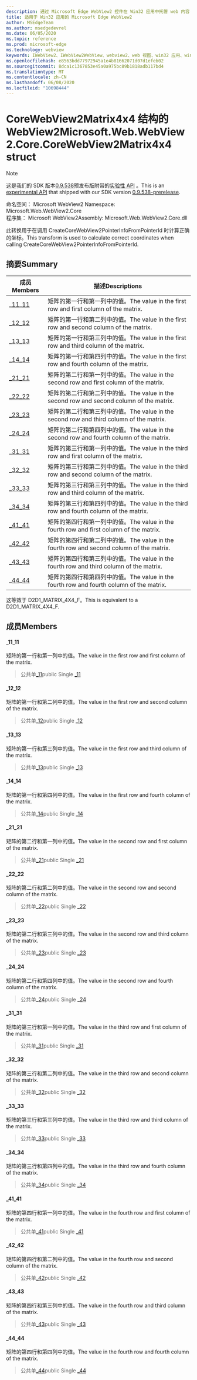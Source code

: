 ```yaml
---
description: 通过 Microsoft Edge WebView2 控件在 Win32 应用中托管 web 内容
title: 适用于 Win32 应用的 Microsoft Edge WebView2
author: MSEdgeTeam
ms.author: msedgedevrel
ms.date: 06/05/2020
ms.topic: reference
ms.prod: microsoft-edge
ms.technology: webview
keywords: IWebView2、IWebView2WebView、webview2、web 视图、win32 应用、win32、edge、ICoreWebView2、ICoreWebView2Controller、浏览器控件、边缘 html
ms.openlocfilehash: e8563bdd77972945a1e4b81662071d07d1efeb02
ms.sourcegitcommit: 8dca1c1367853e45a0a975bc89b1818adb117bd4
ms.translationtype: MT
ms.contentlocale: zh-CN
ms.lasthandoff: 06/08/2020
ms.locfileid: "10698444"
---
```

# <span data-ttu-id="9d3fa-104">CoreWebView2Matrix4x4 结构的 WebView2</span><span class="sxs-lookup"><span data-stu-id="9d3fa-104">Microsoft.Web.WebView2.Core.CoreWebView2Matrix4x4 struct</span></span> 

> [!NOTE]
> <span data-ttu-id="9d3fa-105">这是我们的 SDK 版本[0.9.538](../../../releasenotes.md#09538)预发布版附带的[实验性 API](../../../concepts/versioning.md#experimental-apis) 。</span><span class="sxs-lookup"><span data-stu-id="9d3fa-105">This is an [experimental API](../../../concepts/versioning.md#experimental-apis) that shipped with our SDK version [0.9.538-prerelease](../../../releasenotes.md#09538).</span></span>

<span data-ttu-id="9d3fa-106">命名空间： Microsoft WebView2 </span><span class="sxs-lookup"><span data-stu-id="9d3fa-106">Namespace: Microsoft.Web.WebView2.Core</span></span>\
<span data-ttu-id="9d3fa-107">程序集： Microsoft WebView2</span><span class="sxs-lookup"><span data-stu-id="9d3fa-107">Assembly: Microsoft.Web.WebView2.Core.dll</span></span>

<span data-ttu-id="9d3fa-108">此转换用于在调用 CreateCoreWebView2PointerInfoFromPointerId 时计算正确的坐标。</span><span class="sxs-lookup"><span data-stu-id="9d3fa-108">This transform is used to calculate correct coordinates when calling CreateCoreWebView2PointerInfoFromPointerId.</span></span>

## <span data-ttu-id="9d3fa-109">摘要</span><span class="sxs-lookup"><span data-stu-id="9d3fa-109">Summary</span></span>

 <span data-ttu-id="9d3fa-110">成员</span><span class="sxs-lookup"><span data-stu-id="9d3fa-110">Members</span></span>                        | <span data-ttu-id="9d3fa-111">描述</span><span class="sxs-lookup"><span data-stu-id="9d3fa-111">Descriptions</span></span>
--------------------------------|---------------------------------------------
[<span data-ttu-id="9d3fa-112">_11</span><span class="sxs-lookup"><span data-stu-id="9d3fa-112">_11</span></span>](#_11) | <span data-ttu-id="9d3fa-113">矩阵的第一行和第一列中的值。</span><span class="sxs-lookup"><span data-stu-id="9d3fa-113">The value in the first row and first column of the matrix.</span></span>
[<span data-ttu-id="9d3fa-114">_12</span><span class="sxs-lookup"><span data-stu-id="9d3fa-114">_12</span></span>](#_12) | <span data-ttu-id="9d3fa-115">矩阵的第一行和第二列中的值。</span><span class="sxs-lookup"><span data-stu-id="9d3fa-115">The value in the first row and second column of the matrix.</span></span>
[<span data-ttu-id="9d3fa-116">_13</span><span class="sxs-lookup"><span data-stu-id="9d3fa-116">_13</span></span>](#_13) | <span data-ttu-id="9d3fa-117">矩阵的第一行和第三列中的值。</span><span class="sxs-lookup"><span data-stu-id="9d3fa-117">The value in the first row and third column of the matrix.</span></span>
[<span data-ttu-id="9d3fa-118">_14</span><span class="sxs-lookup"><span data-stu-id="9d3fa-118">_14</span></span>](#_14) | <span data-ttu-id="9d3fa-119">矩阵的第一行和第四列中的值。</span><span class="sxs-lookup"><span data-stu-id="9d3fa-119">The value in the first row and fourth column of the matrix.</span></span>
[<span data-ttu-id="9d3fa-120">_21</span><span class="sxs-lookup"><span data-stu-id="9d3fa-120">_21</span></span>](#_21) | <span data-ttu-id="9d3fa-121">矩阵的第二行和第一列中的值。</span><span class="sxs-lookup"><span data-stu-id="9d3fa-121">The value in the second row and first column of the matrix.</span></span>
[<span data-ttu-id="9d3fa-122">_22</span><span class="sxs-lookup"><span data-stu-id="9d3fa-122">_22</span></span>](#_22) | <span data-ttu-id="9d3fa-123">矩阵的第二行和第二列中的值。</span><span class="sxs-lookup"><span data-stu-id="9d3fa-123">The value in the second row and second column of the matrix.</span></span>
[<span data-ttu-id="9d3fa-124">_23</span><span class="sxs-lookup"><span data-stu-id="9d3fa-124">_23</span></span>](#_23) | <span data-ttu-id="9d3fa-125">矩阵的第二行和第三列中的值。</span><span class="sxs-lookup"><span data-stu-id="9d3fa-125">The value in the second row and third column of the matrix.</span></span>
[<span data-ttu-id="9d3fa-126">_24</span><span class="sxs-lookup"><span data-stu-id="9d3fa-126">_24</span></span>](#_24) | <span data-ttu-id="9d3fa-127">矩阵的第二行和第四列中的值。</span><span class="sxs-lookup"><span data-stu-id="9d3fa-127">The value in the second row and fourth column of the matrix.</span></span>
[<span data-ttu-id="9d3fa-128">_31</span><span class="sxs-lookup"><span data-stu-id="9d3fa-128">_31</span></span>](#_31) | <span data-ttu-id="9d3fa-129">矩阵的第三行和第一列中的值。</span><span class="sxs-lookup"><span data-stu-id="9d3fa-129">The value in the third row and first column of the matrix.</span></span>
[<span data-ttu-id="9d3fa-130">_32</span><span class="sxs-lookup"><span data-stu-id="9d3fa-130">_32</span></span>](#_32) | <span data-ttu-id="9d3fa-131">矩阵的第三行和第二列中的值。</span><span class="sxs-lookup"><span data-stu-id="9d3fa-131">The value in the third row and second column of the matrix.</span></span>
[<span data-ttu-id="9d3fa-132">_33</span><span class="sxs-lookup"><span data-stu-id="9d3fa-132">_33</span></span>](#_33) | <span data-ttu-id="9d3fa-133">矩阵的第三行和第三列中的值。</span><span class="sxs-lookup"><span data-stu-id="9d3fa-133">The value in the third row and third column of the matrix.</span></span>
[<span data-ttu-id="9d3fa-134">_34</span><span class="sxs-lookup"><span data-stu-id="9d3fa-134">_34</span></span>](#_34) | <span data-ttu-id="9d3fa-135">矩阵的第三行和第四列中的值。</span><span class="sxs-lookup"><span data-stu-id="9d3fa-135">The value in the third row and fourth column of the matrix.</span></span>
[<span data-ttu-id="9d3fa-136">_41</span><span class="sxs-lookup"><span data-stu-id="9d3fa-136">_41</span></span>](#_41) | <span data-ttu-id="9d3fa-137">矩阵的第四行和第一列中的值。</span><span class="sxs-lookup"><span data-stu-id="9d3fa-137">The value in the fourth row and first column of the matrix.</span></span>
[<span data-ttu-id="9d3fa-138">_42</span><span class="sxs-lookup"><span data-stu-id="9d3fa-138">_42</span></span>](#_42) | <span data-ttu-id="9d3fa-139">矩阵的第四行和第二列中的值。</span><span class="sxs-lookup"><span data-stu-id="9d3fa-139">The value in the fourth row and second column of the matrix.</span></span>
[<span data-ttu-id="9d3fa-140">_43</span><span class="sxs-lookup"><span data-stu-id="9d3fa-140">_43</span></span>](#_43) | <span data-ttu-id="9d3fa-141">矩阵的第四行和第三列中的值。</span><span class="sxs-lookup"><span data-stu-id="9d3fa-141">The value in the fourth row and third column of the matrix.</span></span>
[<span data-ttu-id="9d3fa-142">_44</span><span class="sxs-lookup"><span data-stu-id="9d3fa-142">_44</span></span>](#_44) | <span data-ttu-id="9d3fa-143">矩阵的第四行和第四列中的值。</span><span class="sxs-lookup"><span data-stu-id="9d3fa-143">The value in the fourth row and fourth column of the matrix.</span></span>

<span data-ttu-id="9d3fa-144">这等效于 D2D1_MATRIX_4X4_F。</span><span class="sxs-lookup"><span data-stu-id="9d3fa-144">This is equivalent to a D2D1_MATRIX_4X4_F.</span></span>

## <span data-ttu-id="9d3fa-145">成员</span><span class="sxs-lookup"><span data-stu-id="9d3fa-145">Members</span></span>

#### <span data-ttu-id="9d3fa-146">_11</span><span class="sxs-lookup"><span data-stu-id="9d3fa-146">_11</span></span> 

<span data-ttu-id="9d3fa-147">矩阵的第一行和第一列中的值。</span><span class="sxs-lookup"><span data-stu-id="9d3fa-147">The value in the first row and first column of the matrix.</span></span>

> <span data-ttu-id="9d3fa-148">公共单[_11](#_11)</span><span class="sxs-lookup"><span data-stu-id="9d3fa-148">public Single [_11](#_11)</span></span>

#### <span data-ttu-id="9d3fa-149">_12</span><span class="sxs-lookup"><span data-stu-id="9d3fa-149">_12</span></span> 

<span data-ttu-id="9d3fa-150">矩阵的第一行和第二列中的值。</span><span class="sxs-lookup"><span data-stu-id="9d3fa-150">The value in the first row and second column of the matrix.</span></span>

> <span data-ttu-id="9d3fa-151">公共单[_12](#_12)</span><span class="sxs-lookup"><span data-stu-id="9d3fa-151">public Single [_12](#_12)</span></span>

#### <span data-ttu-id="9d3fa-152">_13</span><span class="sxs-lookup"><span data-stu-id="9d3fa-152">_13</span></span> 

<span data-ttu-id="9d3fa-153">矩阵的第一行和第三列中的值。</span><span class="sxs-lookup"><span data-stu-id="9d3fa-153">The value in the first row and third column of the matrix.</span></span>

> <span data-ttu-id="9d3fa-154">公共单[_13](#_13)</span><span class="sxs-lookup"><span data-stu-id="9d3fa-154">public Single [_13](#_13)</span></span>

#### <span data-ttu-id="9d3fa-155">_14</span><span class="sxs-lookup"><span data-stu-id="9d3fa-155">_14</span></span> 

<span data-ttu-id="9d3fa-156">矩阵的第一行和第四列中的值。</span><span class="sxs-lookup"><span data-stu-id="9d3fa-156">The value in the first row and fourth column of the matrix.</span></span>

> <span data-ttu-id="9d3fa-157">公共单[_14](#_14)</span><span class="sxs-lookup"><span data-stu-id="9d3fa-157">public Single [_14](#_14)</span></span>

#### <span data-ttu-id="9d3fa-158">_21</span><span class="sxs-lookup"><span data-stu-id="9d3fa-158">_21</span></span> 

<span data-ttu-id="9d3fa-159">矩阵的第二行和第一列中的值。</span><span class="sxs-lookup"><span data-stu-id="9d3fa-159">The value in the second row and first column of the matrix.</span></span>

> <span data-ttu-id="9d3fa-160">公共单[_21](#_21)</span><span class="sxs-lookup"><span data-stu-id="9d3fa-160">public Single [_21](#_21)</span></span>

#### <span data-ttu-id="9d3fa-161">_22</span><span class="sxs-lookup"><span data-stu-id="9d3fa-161">_22</span></span> 

<span data-ttu-id="9d3fa-162">矩阵的第二行和第二列中的值。</span><span class="sxs-lookup"><span data-stu-id="9d3fa-162">The value in the second row and second column of the matrix.</span></span>

> <span data-ttu-id="9d3fa-163">公共单[_22](#_22)</span><span class="sxs-lookup"><span data-stu-id="9d3fa-163">public Single [_22](#_22)</span></span>

#### <span data-ttu-id="9d3fa-164">_23</span><span class="sxs-lookup"><span data-stu-id="9d3fa-164">_23</span></span> 

<span data-ttu-id="9d3fa-165">矩阵的第二行和第三列中的值。</span><span class="sxs-lookup"><span data-stu-id="9d3fa-165">The value in the second row and third column of the matrix.</span></span>

> <span data-ttu-id="9d3fa-166">公共单[_23](#_23)</span><span class="sxs-lookup"><span data-stu-id="9d3fa-166">public Single [_23](#_23)</span></span>

#### <span data-ttu-id="9d3fa-167">_24</span><span class="sxs-lookup"><span data-stu-id="9d3fa-167">_24</span></span> 

<span data-ttu-id="9d3fa-168">矩阵的第二行和第四列中的值。</span><span class="sxs-lookup"><span data-stu-id="9d3fa-168">The value in the second row and fourth column of the matrix.</span></span>

> <span data-ttu-id="9d3fa-169">公共单[_24](#_24)</span><span class="sxs-lookup"><span data-stu-id="9d3fa-169">public Single [_24](#_24)</span></span>

#### <span data-ttu-id="9d3fa-170">_31</span><span class="sxs-lookup"><span data-stu-id="9d3fa-170">_31</span></span> 

<span data-ttu-id="9d3fa-171">矩阵的第三行和第一列中的值。</span><span class="sxs-lookup"><span data-stu-id="9d3fa-171">The value in the third row and first column of the matrix.</span></span>

> <span data-ttu-id="9d3fa-172">公共单[_31](#_31)</span><span class="sxs-lookup"><span data-stu-id="9d3fa-172">public Single [_31](#_31)</span></span>

#### <span data-ttu-id="9d3fa-173">_32</span><span class="sxs-lookup"><span data-stu-id="9d3fa-173">_32</span></span> 

<span data-ttu-id="9d3fa-174">矩阵的第三行和第二列中的值。</span><span class="sxs-lookup"><span data-stu-id="9d3fa-174">The value in the third row and second column of the matrix.</span></span>

> <span data-ttu-id="9d3fa-175">公共单[_32](#_32)</span><span class="sxs-lookup"><span data-stu-id="9d3fa-175">public Single [_32](#_32)</span></span>

#### <span data-ttu-id="9d3fa-176">_33</span><span class="sxs-lookup"><span data-stu-id="9d3fa-176">_33</span></span> 

<span data-ttu-id="9d3fa-177">矩阵的第三行和第三列中的值。</span><span class="sxs-lookup"><span data-stu-id="9d3fa-177">The value in the third row and third column of the matrix.</span></span>

> <span data-ttu-id="9d3fa-178">公共单[_33](#_33)</span><span class="sxs-lookup"><span data-stu-id="9d3fa-178">public Single [_33](#_33)</span></span>

#### <span data-ttu-id="9d3fa-179">_34</span><span class="sxs-lookup"><span data-stu-id="9d3fa-179">_34</span></span> 

<span data-ttu-id="9d3fa-180">矩阵的第三行和第四列中的值。</span><span class="sxs-lookup"><span data-stu-id="9d3fa-180">The value in the third row and fourth column of the matrix.</span></span>

> <span data-ttu-id="9d3fa-181">公共单[_34](#_34)</span><span class="sxs-lookup"><span data-stu-id="9d3fa-181">public Single [_34](#_34)</span></span>

#### <span data-ttu-id="9d3fa-182">_41</span><span class="sxs-lookup"><span data-stu-id="9d3fa-182">_41</span></span> 

<span data-ttu-id="9d3fa-183">矩阵的第四行和第一列中的值。</span><span class="sxs-lookup"><span data-stu-id="9d3fa-183">The value in the fourth row and first column of the matrix.</span></span>

> <span data-ttu-id="9d3fa-184">公共单[_41](#_41)</span><span class="sxs-lookup"><span data-stu-id="9d3fa-184">public Single [_41](#_41)</span></span>

#### <span data-ttu-id="9d3fa-185">_42</span><span class="sxs-lookup"><span data-stu-id="9d3fa-185">_42</span></span> 

<span data-ttu-id="9d3fa-186">矩阵的第四行和第二列中的值。</span><span class="sxs-lookup"><span data-stu-id="9d3fa-186">The value in the fourth row and second column of the matrix.</span></span>

> <span data-ttu-id="9d3fa-187">公共单[_42](#_42)</span><span class="sxs-lookup"><span data-stu-id="9d3fa-187">public Single [_42](#_42)</span></span>

#### <span data-ttu-id="9d3fa-188">_43</span><span class="sxs-lookup"><span data-stu-id="9d3fa-188">_43</span></span> 

<span data-ttu-id="9d3fa-189">矩阵的第四行和第三列中的值。</span><span class="sxs-lookup"><span data-stu-id="9d3fa-189">The value in the fourth row and third column of the matrix.</span></span>

> <span data-ttu-id="9d3fa-190">公共单[_43](#_43)</span><span class="sxs-lookup"><span data-stu-id="9d3fa-190">public Single [_43](#_43)</span></span>

#### <span data-ttu-id="9d3fa-191">_44</span><span class="sxs-lookup"><span data-stu-id="9d3fa-191">_44</span></span> 

<span data-ttu-id="9d3fa-192">矩阵的第四行和第四列中的值。</span><span class="sxs-lookup"><span data-stu-id="9d3fa-192">The value in the fourth row and fourth column of the matrix.</span></span>

> <span data-ttu-id="9d3fa-193">公共单[_44](#_44)</span><span class="sxs-lookup"><span data-stu-id="9d3fa-193">public Single [_44](#_44)</span></span>

